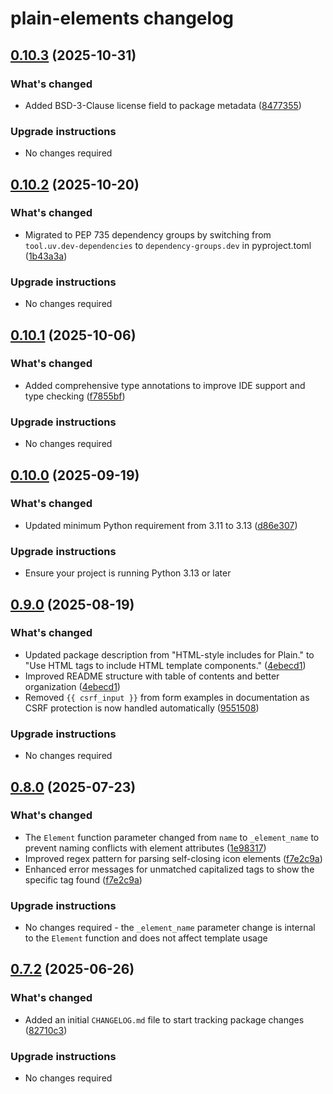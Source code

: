 # plain-elements changelog

## [0.10.3](https://github.com/dropseed/plain/releases/plain-elements@0.10.3) (2025-10-31)

### What's changed

- Added BSD-3-Clause license field to package metadata ([8477355](https://github.com/dropseed/plain/commit/8477355e65b62be6e4618bcc814c912e050dc388))

### Upgrade instructions

- No changes required

## [0.10.2](https://github.com/dropseed/plain/releases/plain-elements@0.10.2) (2025-10-20)

### What's changed

- Migrated to PEP 735 dependency groups by switching from `tool.uv.dev-dependencies` to `dependency-groups.dev` in pyproject.toml ([1b43a3a](https://github.com/dropseed/plain/commit/1b43a3a27229d2abf978d88cf852ea589b440c37))

### Upgrade instructions

- No changes required

## [0.10.1](https://github.com/dropseed/plain/releases/plain-elements@0.10.1) (2025-10-06)

### What's changed

- Added comprehensive type annotations to improve IDE support and type checking ([f7855bf](https://github.com/dropseed/plain/commit/f7855bf567b5ae2eb362a04ed7df390489b488c4))

### Upgrade instructions

- No changes required

## [0.10.0](https://github.com/dropseed/plain/releases/plain-elements@0.10.0) (2025-09-19)

### What's changed

- Updated minimum Python requirement from 3.11 to 3.13 ([d86e307](https://github.com/dropseed/plain/commit/d86e307efb0d5e8f5001efccede4d58d0e26bfea))

### Upgrade instructions

- Ensure your project is running Python 3.13 or later

## [0.9.0](https://github.com/dropseed/plain/releases/plain-elements@0.9.0) (2025-08-19)

### What's changed

- Updated package description from "HTML-style includes for Plain." to "Use HTML tags to include HTML template components." ([4ebecd1](https://github.com/dropseed/plain/commit/4ebecd1856f96afc09a2ad6887224ae94b1a7395))
- Improved README structure with table of contents and better organization ([4ebecd1](https://github.com/dropseed/plain/commit/4ebecd1856f96afc09a2ad6887224ae94b1a7395))
- Removed `{{ csrf_input }}` from form examples in documentation as CSRF protection is now handled automatically ([9551508](https://github.com/dropseed/plain/commit/955150800c9ca9c7d00d27e9b2d0688aed252fad))

### Upgrade instructions

- No changes required

## [0.8.0](https://github.com/dropseed/plain/releases/plain-elements@0.8.0) (2025-07-23)

### What's changed

- The `Element` function parameter changed from `name` to `_element_name` to prevent naming conflicts with element attributes ([1e98317](https://github.com/dropseed/plain/commit/1e9831797ce699f429a188b3265d334cf2cbd3f3))
- Improved regex pattern for parsing self-closing icon elements ([f7e2c9a](https://github.com/dropseed/plain/commit/f7e2c9adbaf9c8d8846c7bfaf281404a33dcd97d))
- Enhanced error messages for unmatched capitalized tags to show the specific tag found ([f7e2c9a](https://github.com/dropseed/plain/commit/f7e2c9adbaf9c8d8846c7bfaf281404a33dcd97d))

### Upgrade instructions

- No changes required - the `_element_name` parameter change is internal to the `Element` function and does not affect template usage

## [0.7.2](https://github.com/dropseed/plain/releases/plain-elements@0.7.2) (2025-06-26)

### What's changed

- Added an initial `CHANGELOG.md` file to start tracking package changes ([82710c3](https://github.com/dropseed/plain/commit/82710c3))

### Upgrade instructions

- No changes required
